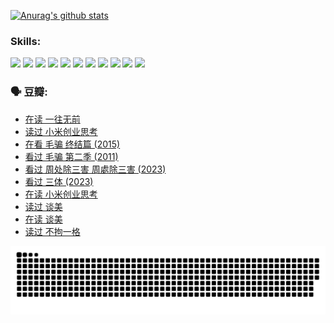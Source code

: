 
[![Anurag's github stats](https://github-readme-stats.vercel.app/api?username=w940853815)](https://github.com/anuraghazra/github-readme-stats)

### Skills:

<code><img height="32" src="https://cdn.jsdelivr.net/npm/simple-icons@v5/icons/python.svg"></code>
<code><img height="32" src="https://cdn.jsdelivr.net/npm/simple-icons@v5/icons/javascript.svg"></code>
<code><img height="32" src="https://cdn.jsdelivr.net/npm/simple-icons@v5/icons/django.svg"></code>
<code><img height="32" src="https://cdn.jsdelivr.net/npm/simple-icons@v5/icons/flask.svg"></code>
<code><img height="32" src="https://cdn.jsdelivr.net/npm/simple-icons@v5/icons/vuetify.svg"></code>
<code><img height="32" src="https://cdn.jsdelivr.net/npm/simple-icons@v5/icons/git.svg"></code>
<code><img height="32" src="https://cdn.jsdelivr.net/npm/simple-icons@v5/icons/docker.svg"></code>
<code><img height="32" src="https://cdn.jsdelivr.net/npm/simple-icons@v5/icons/postgresql.svg"></code>
<code><img height="32" src="https://cdn.jsdelivr.net/npm/simple-icons@v5/icons/elasticsearch.svg"></code>
<code><img height="32" src="https://cdn.jsdelivr.net/npm/simple-icons@v5/icons/macos.svg"></code>
<code><img height="32" src="https://cdn.jsdelivr.net/npm/simple-icons@v5/icons/linux.svg"></code>

### 🗣 豆瓣:

<!-- DOUBAN-ACTIVITIES:START -->
- [在读 一往无前](https://www.douban.com/people/136069238/status/4590507310/?_i=14594584)
- [读过 小米创业思考](https://www.douban.com/people/136069238/status/4590506983/?_i=14594584)
- [在看 毛骗 终结篇‎ (2015)](https://www.douban.com/people/136069238/status/4581971924/?_i=14594584)
- [看过 毛骗 第二季‎ (2011)](https://www.douban.com/people/136069238/status/4581971810/?_i=14594584)
- [看过 周处除三害 周處除三害‎ (2023)](https://www.douban.com/people/136069238/status/4575646701/?_i=14594584)
- [看过 三体‎ (2023)](https://www.douban.com/people/136069238/status/4574263039/?_i=14594584)
- [在读 小米创业思考](https://www.douban.com/people/136069238/status/4572047905/?_i=14594585)
- [读过 谈美](https://www.douban.com/people/136069238/status/4572047629/?_i=14594585)
- [在读 谈美](https://www.douban.com/people/136069238/status/4560861771/?_i=14594585)
- [读过 不拘一格](https://www.douban.com/people/136069238/status/4560861445/?_i=14594585)
<!-- DOUBAN-ACTIVITIES:END -->


![Snake animation](https://raw.githubusercontent.com/w940853815/w940853815/output/github-contribution-grid-snake.svg)

<!--
**w940853815/w940853815** is a ✨ _special_ ✨ repository because its `README.md` (this file) appears on your GitHub profile.

Here are some ideas to get you started:

- 🔭 I’m currently working on ...
- 🌱 I’m currently learning ...
- 👯 I’m looking to collaborate on ...
- 🤔 I’m looking for help with ...
- 💬 Ask me about ...
- 📫 How to reach me: ...
- 😄 Pronouns: ...
- ⚡ Fun fact: ...
-->
